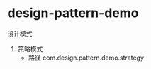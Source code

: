 # design-pattern-demo
设计模式
1. 策略模式
    * 路径
       com.design.pattern.demo.strategy
       
       
       
        